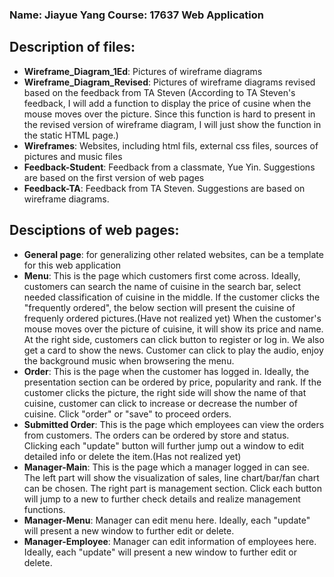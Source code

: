 ### Name: Jiayue Yang   Course: 17637 Web Application
## Description of files:
- **Wireframe_Diagram_1Ed**: Pictures of wireframe diagrams
- **Wireframe_Diagram_Revised**: Pictures of wireframe diagrams revised based on the feedback from TA Steven
   (According to TA Steven's feedback, I will add a function to display 
the price of cusine when the mouse moves over the picture. Since this
function is hard to present in the revised version of wireframe diagram,
I will just show the function in the static HTML page.)
- **Wireframes**: Websites, including html fils, external css files, sources of pictures and music files
- **Feedback-Student**: Feedback from a classmate, Yue Yin. Suggestions are based on the first version of web pages
 - **Feedback-TA**: Feedback from TA Steven. Suggestions are based on wireframe diagrams.

## Desciptions of web pages:
- **General page**: for generalizing other related websites, can be a template for this web application
- **Menu**: This is the page which customers first come across. Ideally, customers can search the name of cuisine in the search bar, select needed classification of cuisine in the middle. If the customer clicks the "frequently ordered", the below section will present the cuisine of frequenly ordered pictures.(Have not realized yet) When the customer's mouse moves over the picture of cuisine, it will show its price and name. At the right side, customers can click button to register or log in. We also get a card to show the news. Customer can click to play the audio, enjoy the background music when browsering the menu.
- **Order**: This is the page when the customer has logged in. Ideally, the presentation section can be ordered by price, popularity and rank. If the customer clicks the picture, the right side will show the name of that cuisine, customer can click to increase or decrease the number of cuisine. Click "order" or "save" to proceed orders.
- **Submitted Order**: This is the page which employees can view the orders from customers. The orders can be ordered by store and status. Clicking each "update" button will further jump out a window to edit detailed info or delete the item.(Has not realized yet)
- **Manager-Main**: This is the page which a manager logged in can see. The left part will show the visualization of sales, line chart/bar/fan chart can be chosen. The right part is management section. Click each button will jump to a new to further check details and realize management functions. 
- **Manager-Menu**: Manager can edit menu here. Ideally, each "update" will present a new window to further edit or delete.
- **Manager-Employee**: Manager can edit information of employees here. Ideally, each "update" will present a new window to further edit or delete. 



